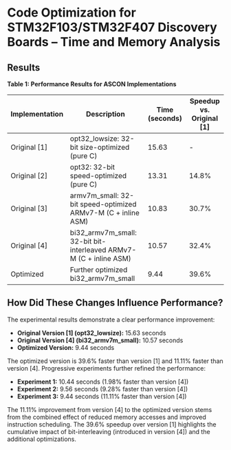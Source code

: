 # Code Optimization for STM32F103/STM32F407 Discovery Boards – Time and Memory Analysis

## Results

**Table 1: Performance Results for ASCON Implementations**

| Implementation | Description | Time (seconds) | Speedup vs. Original [1] |
|----------------|-------------|----------------|--------------------------|
| Original [1] | opt32_lowsize: 32-bit size-optimized (pure C) | 15.63 | - |
| Original [2] | opt32: 32-bit speed-optimized (pure C) | 13.31 | 14.8% |
| Original [3] | armv7m_small: 32-bit speed-optimized ARMv7-M (C + inline ASM) | 10.83 | 30.7% |
| Original [4] | bi32_armv7m_small: 32-bit bit-interleaved ARMv7-M (C + inline ASM) | 10.57 | 32.4% |
| Optimized | Further optimized bi32_armv7m_small | 9.44 | 39.6% |


## How Did These Changes Influence Performance?

The experimental results demonstrate a clear performance improvement:

- **Original Version [1] (opt32_lowsize):** 15.63 seconds
- **Original Version [4] (bi32_armv7m_small):** 10.57 seconds
- **Optimized Version:** 9.44 seconds

The optimized version is 39.6% faster than version [1] and 11.11% faster than version [4]. Progressive experiments further refined the performance:

- **Experiment 1:** 10.44 seconds (1.98% faster than version [4])
- **Experiment 2:** 9.56 seconds (9.28% faster than version [4])
- **Experiment 3:** 9.44 seconds (11.11% faster than version [4])

The 11.11% improvement from version [4] to the optimized version stems from the combined effect of reduced memory accesses and improved instruction scheduling. The 39.6% speedup over version [1] highlights the cumulative impact of bit-interleaving (introduced in version [4]) and the additional optimizations.